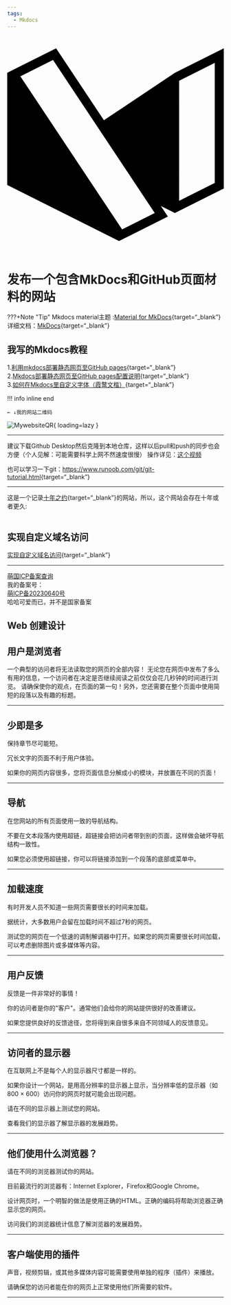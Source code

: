 ```yaml
---
tags:
  - Mkdocs
---  
```

<svg role="img" viewBox="0 0 24 24" xmlns="http://www.w3.org/2000/svg"><title>Material for MkDocs</title><path d="m17.029 18.772.777 1.166-5.417 2.709L0 16.451V4.063l5.417-2.709 5.298 7.948 7.867-5.24L24 1.354V16.84l-5.417 2.709zm2.023-13.827v13.253l3.949-1.975V2.97zM5.076 2.642 1.458 4.45 12.73 21.358l3.618-1.809z"/></svg>

# 发布一个包含MkDocs和GitHub页面材料的网站

???+Note "Tip"
    Mkdocs material主题 :[Material for MkDocs](https://squidfunk.github.io/mkdocs-material/){target=“_blank”}   
    详细文档：[MkDocs](https://www.mkdocs.org/getting-started/){target=“_blank”}   

## 我写的Mkdocs教程 

1.[利用mkdocs部署静态网页至GitHub pages](https://blog.csdn.net/m0_63203517/article/details/127019819?spm=1001.2014.3001.5501){target=“_blank”}  
2.[Mkdocs部署静态网页至GitHub pages配置说明](https://blog.csdn.net/m0_63203517/article/details/127444446?spm=1001.2014.3001.5501){target=“_blank”}  
3.[如何在Mkdocs里自定义字体（霞鹜文楷）](https://blog.csdn.net/m0_63203517/article/details/131946304?spm=1001.2014.3001.5502){target=“_blank”}

!!! info inline end

    ← ↓我的网站二维码

![MywebsiteQR](https://cn.mcecy.com/image/20230321/cf398708978588c8d40aeb6628918deb.png){ loading=lazy }

***
<!-- MkDocs 的材料是 MkDocs 的主题，MkDocs 是一个面向（技术）项目文档的静态站点生成器。如果你熟悉 Python，你可以使用pip（Python 包管理器）安装 Material for MkDocs。如果没有，我们建议使用docker。  
创建一个文件  
```
$ mkdocs new mkdocs-site
INFO     -  Creating project directory: mkdocs-site
INFO     -  Writing config file: mkdocs-site/mkdocs.yml
INFO     -  Writing initial docs: mkdocs-site/docs/index.md
$ cd mkdocs-site
```
目录结构
```
$ tree -a
.
├── docs
│   └── index.md
└── mkdocs.yml
```

## Add GitHub Workflow

```
$ mkdir .github
$ cd .github
$ mkdir workflows
$ cd workflows
$ vim PublishMySite.yml
```


```
$ tree -a
.
├── .github
│   ├── .DS_Store
│   └── workflows
│       └── PublishMySite.yml
├── docs
│   └── index.md
└── mkdocs.yml
```

## Git and GitHub

### git init

```
$ git init
$ git add .
$ git commit -m "init"
```

### GitHub - New Repository

GitHub > New Repository

GitHub > Repository > Settings > Actions > General > 

- Actions permissions: Allow all actions and reusable workflows
- Workflow permissions: Read and write permissions
- Click Save

```
$ git remote add origin git@github.com:Wcowin/Wowin.github.io.git # change to your github repo
$ git branch -M main
$ git push -u origin main
```

GitHub > Repository > Settings > Pages > Source > gh-pages > Click Save -->



建议下载Github Desktop然后克隆到本地仓库，这样以后pull和push的同步也会方便（个人见解：可能需要科学上网不然速度很慢） 操作详见：[这个视频](https://www.bilibili.com/video/BV194411s7Bq/?spm_id_from=333.880.my_history.page.click&vd_source=4c6908c51297ba49ec55863b71e0d24f)

也可以学习一下git：<https://www.runoob.com/git/git-tutorial.html>{target=“_blank”}
***
这是一个记录[十年之约](https://www.foreverblog.cn/){target=“_blank”}的网站，所以，这个网站会存在十年或者更久:  
<a href="https://www.foreverblog.cn/" target="_blank" > <img src="https://img.foreverblog.cn/logo_en_default.png" alt="" style="width:auto;height:16px;"> </a>
## 实现自定义域名访问

[实现自定义域名访问](https://blog.csdn.net/Passerby_Wang/article/details/121202486?spm=1001.2014.3001.5501){target=“_blank”}


***

[萌国ICP备案查询](https://icp.gov.moe/)  
我的备案号：  
<a href="https://icp.gov.moe/?keyword=20230640" target="_blank">萌ICP备20230640号</a>   
哈哈可爱而已，并不是国家备案
<!-- <h3 align="left">Languages and Tools:</h3>
<p align="left"> <a href="https://www.w3schools.com/css/" target="_blank" rel="noreferrer"> <img src="https://raw.githubusercontent.com/devicons/devicon/master/icons/css3/css3-original-wordmark.svg" alt="css3" width="40" height="40"/> </a> <a href="https://git-scm.com/" target="_blank" rel="noreferrer"> <img src="https://www.vectorlogo.zone/logos/git-scm/git-scm-icon.svg" alt="git" width="40" height="40"/> </a> <a href="https://www.w3.org/html/" target="_blank" rel="noreferrer"> <img src="https://raw.githubusercontent.com/devicons/devicon/master/icons/html5/html5-original-wordmark.svg" alt="html5" width="40" height="40"/> </a> </p>

<p align="center">
  <a href="https://github.com/squidfunk/mkdocs-material/actions"><img
    src="https://github.com/squidfunk/mkdocs-material/workflows/build/badge.svg?branch=master"
    alt="Build"
  /></a>
  <a href="https://pypistats.org/packages/mkdocs-material"><img
    src="https://img.shields.io/pypi/dm/mkdocs-material.svg" 
    alt="Downloads"
  /></a>
  <a href="https://gitter.im/squidfunk/mkdocs-material"><img 
    src="https://badges.gitter.im/squidfunk/mkdocs-material.svg" 
    alt="Chat on Gitter"
  /></a>
  <a href="https://pypi.org/project/mkdocs-material"><img 
    src="https://img.shields.io/pypi/v/mkdocs-material.svg" 
    alt="Python Package Index"
  /></a>
  <a href="https://hub.docker.com/r/squidfunk/mkdocs-material/"><img 
    src="https://img.shields.io/docker/pulls/squidfunk/mkdocs-material" 
    alt="Docker Pulls"
  /></a>
</p> -->
## Web 创建设计

<h2>用户是浏览者</h2>
一个典型的访问者将无法读取您的网页的全部内容！  
无论您在网页中发布了多么有用的信息，一个访问者在决定是否继续阅读之前仅仅会花几秒钟的时间进行浏览。  
请确保使你的观点，在页面的第一句！另外，您还需要在整个页面中使用简短的段落以及有趣的标题。  
<hr>
<h2>少即是多</h2>
<p>保持章节尽可能短。</p>
<p>冗长文字的页面不利于用户体验。</p>
<p>如果你的网页内容很多，您将页面信息分解成小的模块，并放置在不同的页面！</p>

<hr>
<h2>导航</h2>
<p>在您网站的所有页面使用一致的导航结构。</p>
<p>不要在文本段落内使用超链，超链接会把访问者带到别的页面，这样做会破坏导航结构一致性。</p>
<p>如果您必须使用超链接，你可以将链接添加到一个段落的底部或菜单中。</p>
<hr>
<h2>加载速度</h2>
<p>有时开发人员不知道一些网页需要很长的时间来加载。</p>
<p>据统计，大多数用户会留在加载时间不超过7秒的网页。</p>
<p>测试您的网页在一个低速的调制解调器中打开。如果您的网页需要很长时间加载，可以考虑删除图片或多媒体等内容。</p>
<hr>
<h2>用户反馈</h2>
<p>反馈是一件非常好的事情！ </p>
<p>你的访问者是你的"客户"。通常他们会给你的网站提供很好的改善建议。</p>
<p>如果您提供良好的反馈途径，您将得到来自很多来自不同领域人的反馈意见。</p>
<hr>
<h2>访问者的显示器</h2>
<p>在互联网上不是每个人的显示器尺寸都是一样的。</p>
<p>如果你设计一个网站，是用高分辨率的显示器上显示，当分辨率低的显示器（如800 × 600）访问你的网页时就可能会出现问题。</p>

<p>请在不同的显示器上测试您的网站。</p>

<p> 查看我们的显示器了解显示器的发展趋势。</p>

<hr>
<h2>他们使用什么浏览器？</h2>

<p>请在不同的浏览器测试你的网站。</p>

<p>目前最流行的浏览器有：Internet Explorer，Firefox和Google Chrome。</p>

<p>设计网页时，一个明智的做法是使用正确的HTML。正确的编码将帮助浏览器正确显示您的网页。</p>

<p>访问我们的浏览器统计信息了解浏览器的发展趋势。</p>

<hr>
<h2>客户端使用的插件</h2>
<p>声音，视频剪辑，或其他多媒体内容可能需要使用单独的程序（插件）来播放。</p>
<p>请确保您的访问者能在你的网页上正常使用他们所需要的软件。</p>
<hr>
<!-- <h2>关于残疾人呢？</h2>
<p>有些人的视力或听力有障碍。</p>
<p>他们可能会尝试使用盲文或语音浏览器浏览您的网页。所以你应该在你的网页添加图像和图形元素的替代文本。</p>	 -->